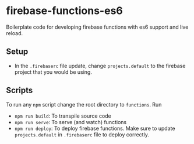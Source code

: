 # firebase-functions-es6

Boilerplate code for developing firebase functions with es6 support and live reload.

## Setup

- In the `.firebaserc` file update, change `projects.default` to the firebase project that you would be using.

## Scripts

To run any `npm` script change the root directory to `functions`. Run

- `npm run build`: To transpile source code
- `npm run serve`: To serve (and watch) functions
- `npm run deploy`: To deploy firebase functions. Make sure to update `projects.default` in `.firebaserc` file to deploy correctly.
